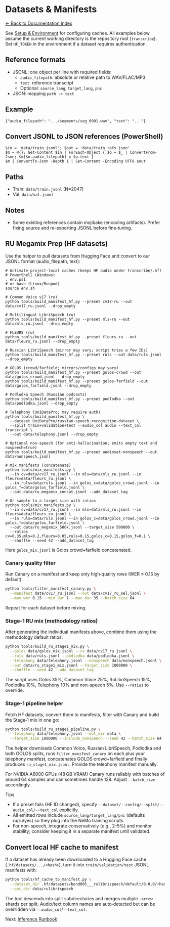 # Datasets & Manifests
[← Back to Documentation Index](README.md)

See [Setup & Environment](ENV.md) for configuring caches. All examples below
assume the current working directory is the repository root (`transcribe`).
Set `HF_TOKEN` in the environment if a dataset requires authentication.

## Reference formats
- JSONL: one object per line with required fields:
  - `audio_filepath`: absolute or relative path to WAV/FLAC/MP3
  - `text`: reference transcript
  - Optional: `source_lang`, `target_lang`, `pnc`
- JSON: mapping `path -> text`

## Example
```
{"audio_filepath": ".../segments/seg_0001.wav", "text": "..."}
```

## Convert JSONL to JSON references (PowerShell)
```
$in = 'data/train.jsonl'; $out = 'data/train_refs.json'
$m = @{}; Get-Content $in | ForEach-Object { $o = $_ | ConvertFrom-Json; $m[$o.audio_filepath] = $o.text }
$m | ConvertTo-Json -Depth 1 | Set-Content -Encoding UTF8 $out
```

## Paths
- Train: `data/train.jsonl` (N≈2047)
- Val: `data/val.jsonl`

## Notes
- Some existing references contain mojibake (encoding artifacts). Prefer fixing source and re-exporting JSONL before fine‑tuning.

## RU Megamix Prep (HF datasets)

Use the helper to pull datasets from Hugging Face and convert to our JSONL format (audio_filepath, text):

```
# Activate project-local caches (keeps HF audio under transcribe/.hf)
# PowerShell (Windows)
. env.ps1
# or bash (Linux/Runpod)
source env.sh

# Common Voice v17 (ru)
python tools/build_manifest_hf.py --preset cv17-ru --out data/cv17_ru.jsonl --drop_empty

# Multilingual LibriSpeech (ru)
python tools/build_manifest_hf.py --preset mls-ru --out data/mls_ru.jsonl --drop_empty

# FLEURS (ru)
python tools/build_manifest_hf.py --preset fleurs-ru --out data/fleurs_ru.jsonl --drop_empty

# Russian LibriSpeech (mirror may vary; script tries a few IDs)
python tools/build_manifest_hf.py --preset ruls --out data/ruls.jsonl --drop_empty

# GOLOS (crowd/farfield; mirrors/configs may vary)
python tools/build_manifest_hf.py --preset golos-crowd --out data/golos_crowd.jsonl --drop_empty
python tools/build_manifest_hf.py --preset golos-farfield --out data/golos_farfield.jsonl --drop_empty

# Podlodka Speech (Russian podcasts)
python tools/build_manifest_hf.py --preset podlodka --out data/podlodka.jsonl --drop_empty

# Telephony (UniDataPro; may require auth)
python tools/build_manifest_hf.py \
  --dataset UniDataPro/russian-speech-recognition-dataset \
  --split train+validation+test --audio_col audio --text_col transcript \
  --out data/telephony.jsonl --drop_empty

# Optional non-speech (for anti-hallucination; emits empty text and nospeech=true)
python tools/build_manifest_hf.py --preset audioset-nonspeech --out data/nonspeech.jsonl

# Mix manifests (concatenate)
python tools/mix_manifests.py \
  --in cv=data/cv17_ru.jsonl --in mls=data/mls_ru.jsonl --in fleurs=data/fleurs_ru.jsonl \
  --in ruls=data/ruls.jsonl --in golos_c=data/golos_crowd.jsonl --in golos_f=data/golos_farfield.jsonl \
  --out data/ru_megamix_concat.jsonl --add_dataset_tag

# Or sample to a target size with ratios
python tools/mix_manifests.py \
  --in cv=data/cv17_ru.jsonl --in mls=data/mls_ru.jsonl --in fleurs=data/fleurs_ru.jsonl \
  --in ruls=data/ruls.jsonl --in golos_c=data/golos_crowd.jsonl --in golos_f=data/golos_farfield.jsonl \
  --out data/ru_megamix_500k.jsonl --target_size 500000 \
  --ratios cv=0.35,mls=0.2,fleurs=0.05,ruls=0.15,golos_c=0.15,golos_f=0.1 \
  --shuffle --seed 42 --add_dataset_tag
```

Here `golos_mix.jsonl` is Golos crowd+farfield concatenated.

### Canary quality filter
Run Canary on a manifest and keep only high‑quality rows (WER ≤ 0.15 by default):

```bash
python tools/filter_manifest_canary.py \
  --manifest data/cv17_ru.jsonl --out data/cv17_ru_sel.jsonl \
  --max_wer 0.15 --min_dur 1 --max_dur 35 --batch_size 64
```

Repeat for each dataset before mixing.

### Stage-1 RU mix (methodology ratios)
After generating the individual manifests above, combine them using the methodology default ratios:

```bash
python tools/build_ru_stage1_mix.py \
  --golos data/golos_mix.jsonl --cv data/cv17_ru.jsonl \
  --ruls data/ruls.jsonl --podlodka data/podlodka.jsonl \
  --telephony data/telephony.jsonl --nonspeech data/nonspeech.jsonl \
  --out data/ru_stage1_mix.jsonl --target_size 1000000 \
  --shuffle --seed 42 --add_dataset_tag
```

The script uses Golos 35%, Common Voice 25%, RuLibriSpeech 15%, Podlodka 10%, Telephony 10% and non-speech 5%.
Use `--ratios` to override.

### Stage-1 pipeline helper
Fetch HF datasets, convert them to manifests, filter with Canary and build the Stage‑1 mix in one go:

```bash
python tools/build_ru_stage1_pipeline.py \
  --telephony data/telephony.jsonl --out_dir data \
  --target_size 1000000 --include_nonspeech --seed 42 --batch_size 64
```

The helper downloads Common Voice, Russian LibriSpeech, Podlodka and both GOLOS
splits, runs `filter_manifest_canary` on each plus your telephony manifest,
concatenates GOLOS crowd+farfield and finally produces `ru_stage1_mix.jsonl`.
Provide the telephony manifest manually.

For NVIDIA A6000 GPUs (48 GB VRAM) Canary runs reliably with batches of around
64 samples and can sometimes handle 128. Adjust `--batch_size` accordingly.

Tips
- If a preset fails (HF ID changed), specify `--dataset/--config/--split/--audio_col/--text_col` explicitly.
- All emitted rows include `source_lang/target_lang/pnc` (defaults ru/ru/yes) so they plug into the NeMo training scripts.
- For non-speech, integrate conservatively (e.g., 2–5%) and monitor stability; consider keeping it in a separate manifest until validated.

## Convert local HF cache to manifest

If a dataset has already been downloaded to a Hugging Face cache (`.hf/datasets/.../<hash>`), turn it into `train/validation/test` JSONL manifests with:

```bash
python tools/hf_cache_to_manifest.py \
  --dataset_dir .hf/datasets/bond005___rulibrispeech/default/0.0.0/<hash> \
  --out_dir data/rulibrispeech
```

The tool descends into split subdirectories and merges multiple `.arrow` shards per split. Audio/text column names are auto‑detected but can be overridden via `--audio_col`/`--text_col`.

Next: [Inference Runbook](RUNBOOK.md)
